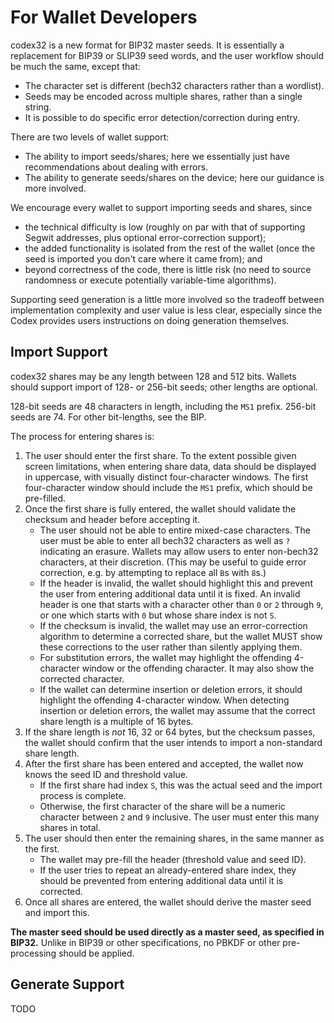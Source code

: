 # For Wallet Developers

codex32 is a new format for BIP32 master seeds. It is essentially a replacement for
BIP39 or SLIP39 seed words, and the user workflow should be much the same, except
that:

* The character set is different (bech32 characters rather than a wordlist).
* Seeds may be encoded across multiple shares, rather than a single string.
* It is possible to do specific error detection/correction during entry.

There are two levels of wallet support:

* The ability to import seeds/shares; here we essentially just have recommendations about dealing with errors.
* The ability to generate seeds/shares on the device; here our guidance is more involved.

We encourage every wallet to support importing seeds and shares, since
* the technical difficulty is low (roughly on par with that of supporting Segwit addresses, plus optional error-correction support);
* the added functionality is isolated from the rest of the wallet (once the seed is imported you don't care where it came from); and
* beyond correctness of the code, there is little risk (no need to source randomness or execute potentially variable-time algorithms).

Supporting seed generation is a little more involved so the tradeoff between
implementation complexity and user value is less clear, especially since the
Codex provides users instructions on doing generation themselves.

## Import Support

codex32 shares may be any length between 128 and 512 bits.
Wallets should support import of 128- or 256-bit seeds; other lengths are optional.

128-bit seeds are 48 characters in length, including the `MS1` prefix.
256-bit seeds are 74. For other bit-lengths, see the BIP.

The process for entering shares is:

1. The user should enter the first share. To the extent possible given screen limitations, when entering share data, data should be displayed in uppercase, with visually distinct four-character windows. The first four-character window should include the `MS1` prefix, which should be pre-filled.
1. Once the first share is fully entered, the wallet should validate the checksum and header before accepting it.
   * The user should not be able to entire mixed-case characters. The user must be able to enter all bech32 characters as well as `?` indicating an erasure. Wallets may allow users to enter non-bech32 characters, at their discretion. (This may be useful to guide error correction, e.g. by attempting to replace all `B`s with `8`s.)
   * If the header is invalid, the wallet should highlight this and prevent the user from entering additional data until it is fixed. An invalid header is one that starts with a character other than `0` or `2` through `9`, or one which starts with `0` but whose share index is not `S`.
   * If the checksum is invalid, the wallet may use an error-correction algorithm to determine a corrected share, but the wallet MUST show these corrections to the user rather than silently applying them.
   * For substitution errors, the wallet may highlight the offending 4-character window or the offending character. It may also show the corrected character.
   * If the wallet can determine insertion or deletion errors, it should highlight the offending 4-character window. When detecting insertion or deletion errors, the wallet may assume that the correct share length is a multiple of 16 bytes.
1. If the share length is *not* 16, 32 or 64 bytes, but the checksum passes, the wallet should confirm that the user intends to import a non-standard share length.
1. After the first share has been entered and accepted, the wallet now knows the seed ID and threshold value.
   * If the first share had index `S`, this was the actual seed and the import process is complete.
   * Otherwise, the first character of the share will be a numeric character between `2` and `9` inclusive. The user must enter this many shares in total.
1. The user should then enter the remaining shares, in the same manner as the first.
   * The wallet may pre-fill the header (threshold value and seed ID).
   * If the user tries to repeat an already-entered share index, they should be prevented from entering additional data until it is corrected.
1. Once all shares are entered, the wallet should derive the master seed and import this.

**The master seed should be used directly as a master seed, as specified in BIP32.**
Unlike in BIP39 or other specifications, no PBKDF or other pre-processing should be applied.

## Generate Support

TODO


